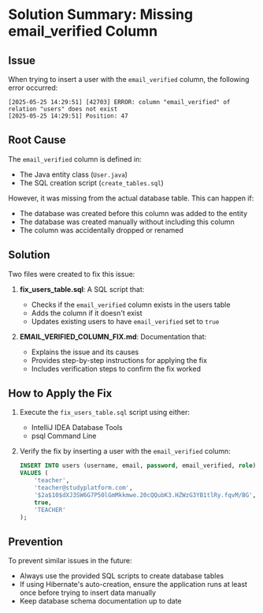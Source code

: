 # Solution Summary: Missing email_verified Column

## Issue

When trying to insert a user with the `email_verified` column, the following error occurred:
```
[2025-05-25 14:29:51] [42703] ERROR: column "email_verified" of relation "users" does not exist
[2025-05-25 14:29:51] Position: 47
```

## Root Cause

The `email_verified` column is defined in:
- The Java entity class (`User.java`)
- The SQL creation script (`create_tables.sql`)

However, it was missing from the actual database table. This can happen if:
- The database was created before this column was added to the entity
- The database was created manually without including this column
- The column was accidentally dropped or renamed

## Solution

Two files were created to fix this issue:

1. **fix_users_table.sql**: A SQL script that:
   - Checks if the `email_verified` column exists in the users table
   - Adds the column if it doesn't exist
   - Updates existing users to have `email_verified` set to `true`

2. **EMAIL_VERIFIED_COLUMN_FIX.md**: Documentation that:
   - Explains the issue and its causes
   - Provides step-by-step instructions for applying the fix
   - Includes verification steps to confirm the fix worked

## How to Apply the Fix

1. Execute the `fix_users_table.sql` script using either:
   - IntelliJ IDEA Database Tools
   - psql Command Line

2. Verify the fix by inserting a user with the `email_verified` column:
   ```sql
   INSERT INTO users (username, email, password, email_verified, role)
   VALUES (
       'teacher',
       'teacher@studyplatform.com',
       '$2a$10$dXJ3SW6G7P50lGmMkkmwe.20cQQubK3.HZWzG3YB1tlRy.fqvM/BG',
       true,
       'TEACHER'
   );
   ```

## Prevention

To prevent similar issues in the future:
- Always use the provided SQL scripts to create database tables
- If using Hibernate's auto-creation, ensure the application runs at least once before trying to insert data manually
- Keep database schema documentation up to date